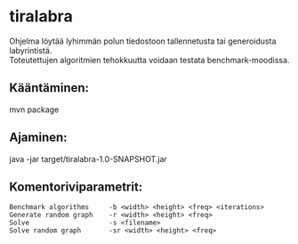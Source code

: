 ﻿tiralabra
=========

Ohjelma löytää lyhimmän polun tiedostoon tallennetusta tai generoidusta labyrintistä.  
Toteutettujen algoritmien tehokkuutta voidaan testata benchmark-moodissa.


Kääntäminen:
------------
mvn package


Ajaminen:
---------
java -jar target/tiralabra-1.0-SNAPSHOT.jar


Komentoriviparametrit:
-----------
	Benchmark algorithms     -b <width> <height> <freq> <iterations>
	Generate random graph    -r <width> <height> <freq>
	Solve                    -s <filename>
	Solve random graph       -sr <width> <height> <freq>